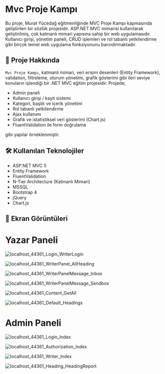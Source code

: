 # Mvc Proje Kampı

Bu proje, Murat Yücedağ eğitmenliğinde MVC Proje Kampı kapmasında geliştirilen bir sözlük projesidir. ASP.NET MVC mimarisi kullanılarak geliştirilmiş, çok katmanlı mimari yapısına sahip bir web uygulamasıdır. Kullanıcı girişi, yönetim paneli, CRUD işlemleri ve rol tabanlı yetkilendirme gibi birçok temel web uygulama fonksiyonunu barındırmaktadır.

## 🚀 Proje Hakkında

`Mvc Proje Kampı`, katmanlı mimari, veri erişim desenleri (Entity Framework), validation, filtreleme, oturum yönetimi, grafik gösterimi gibi ileri seviye konuların işlendiği bir .NET MVC eğitim projesidir. Projede;

- Admin paneli
- Kullanıcı girişi / kayıt sistemi
- Kategori, başlık ve içerik yönetimi
- Rol tabanlı yetkilendirme
- Ajax kullanımı
- Grafik ve istatistiksel veri gösterimi (Chart.js)
- FluentValidation ile form doğrulama

gibi yapılar örneklenmiştir.

## 🛠️ Kullanılan Teknolojiler

- ASP.NET MVC 5
- Entity Framework
- FluentValidation
- N-Tier Architecture (Katmanlı Mimari)
- MSSQL
- Bootstrap 4
- jQuery
- Chart.js

## 📸 Ekran Görüntüleri

# Yazar Paneli
![localhost_44361_Login_WriterLogin](https://github.com/user-attachments/assets/573e1da3-0120-4d01-b8b7-e35aad204a6a)

![localhost_44361_WriterPanel_AllHeading](https://github.com/user-attachments/assets/ab32cc99-12d8-45de-8bb9-a54953e85229)

![localhost_44361_WriterPanelMessage_Inbox](https://github.com/user-attachments/assets/f376fcd5-99c2-4199-96a0-fb4592d94a85)

![localhost_44361_WriterPanelMessage_Sendbox](https://github.com/user-attachments/assets/7c6083d2-94a7-44e0-a224-fe5d45521d05)

![localhost_44361_Content_GetAll](https://github.com/user-attachments/assets/a3cf45b2-4da0-4802-be4b-8d1401c98813)

![localhost_44361_Default_Headings](https://github.com/user-attachments/assets/a730655d-4004-4ee7-b61a-316480318ae4)

# Admin Paneli 

![localhost_44361_Login_Index](https://github.com/user-attachments/assets/f7b354f3-d0d1-45c7-a523-5faf4817d195)

![localhost_44361_Authorization_Index](https://github.com/user-attachments/assets/1f05c794-2f74-4bdf-b597-484b78421f20)

![localhost_44361_Writer_Index](https://github.com/user-attachments/assets/8b46b599-3aff-4184-bb6e-9bd9de97015f)

![localhost_44361_Heading_HeadingReport](https://github.com/user-attachments/assets/7147c391-986d-449c-a8cc-78f6a005fd5f)

